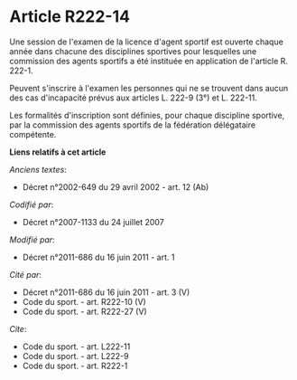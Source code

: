 # Article R222-14

Une session de l'examen de la licence d'agent sportif est ouverte chaque année dans chacune des disciplines sportives pour
lesquelles une commission des agents sportifs a été instituée en application de l'article R. 222-1. 

Peuvent s'inscrire à l'examen les personnes qui ne se trouvent dans aucun des cas d'incapacité prévus aux articles L. 222-9
(3°) et L. 222-11. 

Les formalités d'inscription sont définies, pour chaque discipline sportive, par la commission des agents sportifs de la
fédération délégataire compétente.

**Liens relatifs à cet article**

_Anciens textes_:

  - Décret n°2002-649 du 29 avril 2002 - art. 12 (Ab)

_Codifié par_:

  - Décret n°2007-1133 du 24 juillet 2007

_Modifié par_:

  - Décret n°2011-686 du 16 juin 2011 - art. 1

_Cité par_:

  - Décret n°2011-686 du 16 juin 2011 - art. 3 (V)
  - Code du sport. - art. R222-10 (V)
  - Code du sport. - art. R222-27 (V)

_Cite_:

  - Code du sport. - art. L222-11
  - Code du sport. - art. L222-9
  - Code du sport. - art. R222-1
